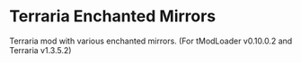 # Terraria Enchanted Mirrors
Terraria mod with various enchanted mirrors. (For tModLoader v0.10.0.2 and Terraria v1.3.5.2)
